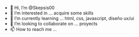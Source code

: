 - 👋 Hi, I’m @Skepsis00
- 👀 I’m interested in ... acquire some skills
- 🌱 I’m currently learning ... html, css, javascript, diseño ux/ui
- 💞️ I’m looking to collaborate on ... proyects
- 📫 How to reach me ... 

<!---
Skepsis00/Skepsis00 is a ✨ special ✨ repository because its `README.md` (this file) appears on your GitHub profile.
You can click the Preview link to take a look at your changes.
--->

